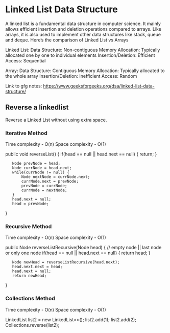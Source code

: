 # Linked List Data Structure

A linked list is a fundamental data structure in computer science. It mainly allows efficient insertion and deletion operations compared to arrays. Like arrays, it is also used to implement other data structures like stack, queue and deque. Here’s the comparison of Linked List vs Arrays

Linked List:
Data Structure: Non-contiguous
Memory Allocation: Typically allocated one by one to individual elements
Insertion/Deletion: Efficient
Access: Sequential

Array:
Data Structure: Contiguous
Memory Allocation: Typically allocated to the whole array
Insertion/Deletion: Inefficient
Access: Random

Link to gfg notes:
https://www.geeksforgeeks.org/dsa/linked-list-data-structure/

## Reverse a linkedlist
Reverse a Linked List without using extra space. 

### Iterative Method
Time complexity - O(n)
Space complexity - O(1)

public void reverseList() {
       if(head == null || head.next == null) {
           return;
       }

       Node prevNode = head;
       Node currNode = head.next;
       while(currNode != null) {
           Node nextNode = currNode.next;
           currNode.next = prevNode;
           prevNode = currNode;
           currNode = nextNode;
       }
       head.next = null;
       head = prevNode;
   }

### Recursive Method
Time complexity - O(n)
Space complexity - O(1)  

public Node reverseListRecursive(Node head) {
       // empty node || last node or only one node
       if(head == null || head.next == null) {
           return head;
       }

       Node newHead = reverseListRecursive(head.next);
       head.next.next = head;
       head.next = null;
       return newHead;
   }

### Collections Method
Time complexity - O(n)
Space complexity - O(1)  

LinkedList<Integer> list2 = new LinkedList<>();
       list2.add(1);
       list2.add(2);
       Collections.reverse(list2);


